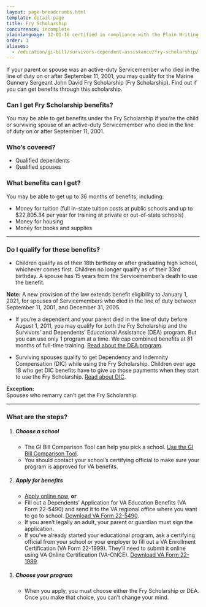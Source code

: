 ```yaml
---
layout: page-breadcrumbs.html
template: detail-page
title: Fry Scholarship
concurrence: incomplete
plainlanguage: 12-01-16 certified in compliance with the Plain Writing Act
order: 1
aliases:
  - /education/gi-bill/survivors-dependent-assistance/fry-scholarship/
---
```


<div class="va-introtext">

If your parent or spouse was an active-duty Servicemember who died in the line of duty on or after September 11, 2001, you may qualify for the Marine Gunnery Sergeant John David Fry Scholarship (Fry Scholarship). Find out if you can get benefits through this scholarship.

</div>

<div class="feature" markdown="1">

### Can I get Fry Scholarship benefits?
You may be able to get benefits under the Fry Scholarship if you’re the child or surviving spouse of an active-duty Servicemember who died in the line of duty on or after September 11, 2001.

### Who’s covered?
- Qualified dependents
- Qualified spouses
</div>

### What benefits can I get?
You may be able to get up to 36 months of benefits, including:
- Money for tuition (full in-state tuition costs at public schools and up to $22,805.34 per year for training at private or out-of-state schools)
- Money for housing
- Money for books and supplies


-----

### Do I qualify for these benefits?

- Children qualify as of their 18th birthday or after graduating high school, whichever comes first. Children no longer qualify as of their 33rd birthday. A spouse has 15 years from the Servicemember’s death to use the benefit.

**Note:** A new provision of the law extends benefit eligibility to January 1, 2021, for spouses of Servicemembers who died in the line of duty between September 11, 2001, and December 31, 2005.

- If you’re a dependent and your parent died in the line of duty before August 1, 2011, you may qualify for both the Fry Scholarship and the Survivors’ and Dependents’ Educational Assistance (DEA) program. But you can use only 1 program at a time. We cap combined benefits at 81 months of full-time training. [Read about the DEA program](/education/survivor-dependent-benefits/dependents-education-assistance/).

- Surviving spouses qualify to get Dependency and Indemnity Compensation (DIC) while using the Fry Scholarship. Children over age 18 who get DIC benefits have to give up those payments when they start to use the Fry Scholarship. [Read about DIC](https://www.benefits.va.gov/COMPENSATION/types-dependency_and_indemnity.asp).

**Exception:**<br>
Spouses who remarry can’t get the Fry Scholarship.

----

### What are the steps?

<ol class="process">
<li class="process-step list-one">

##### Choose a school

- The GI Bill Comparison Tool can help you pick a school. [Use the GI Bill Comparison Tool](/education/gi-bill-school-comparison-tool).
- You should contact your school’s certifying official to make sure your program is approved for VA benefits.  

</li>

<li class="process-step list-two">

##### Apply for benefits

- [Apply online now](/education/apply-for-education-benefits/application/5490/introduction), **or**
- Fill out a Dependents’ Application for VA Education Benefits (VA Form 22-5490) and send it to the VA regional office where you want to go to school. [Download VA Form 22-5490](https://www.va.gov/vaforms/form_detail.asp?FormNo=22-5490).
- If you aren’t legally an adult, your parent or guardian must sign the application.
- If you’ve already started your educational program, ask a certifying official from your school or your employer to fill out a VA Enrollment Certification (VA Form 22-1999). They’ll need to submit it online using VA Online Certification (VA-ONCE). [Download VA Form 22-1999](http://www.lepsn.org/images/pdfs/VA%20Form%2022-1999%20-%20VA%20Enrollment%20Certification.pdf).

</li>

<li class="process-step list-three">

##### Choose your program

- When you apply, you must choose either the Fry Scholarship or DEA. Once you make that choice, you can’t change your mind.

</li>

</ol>
